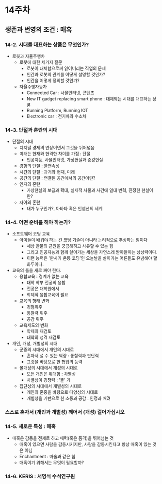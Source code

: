 # 14주차



## 생존과 번영의 조건 : 매혹



### 14-2.  시대를 대표하는 상품은 무엇인가?

- 로봇과 자율주행차
  - 로봇에 대한 세가지 질문
    - 로봇이 대체함으로써 잃어버리는 직업의 문제
    - 인간과 로봇의 관계를 어떻게 설명할 것인가?
    - 인간을 어떻게 정의할 것인가?
  - 자율주행자동차
    - Connected Car : 사물인터넷, 콘텐츠
    - New IT gadget replacing smart phone : 대체되는 시대를 대표하는 상품
    - Running Platform, Running IOT
    - Electronic car : 전기차와 수소차

### 14-3.  단절과 혼란의 시대

- 단절의 시대
  - 디지털 경제의 연장이면서 그것을 뛰어넘음
  - 미래는 현재와 현격한 차이를 가짐 : 단절
    - 인공지능, 사물인터넷, 가상현실과 증강현실
  - 경험의 단절 : 불연속성
  - 시간의 단절 : 과거와 현재, 미래
  - 공간의 단절 : 연결된 공간에서의 공간이란?
  - 인지의 혼란
    - 가상현실의 보급과 확대, 실제적 사물과 사건에 일대 변혁, 진정한 현실이란?
  - 자아의 혼란
    - 내가 누구인가?, 아바타 혹은 인셉션의 세계

### 14-4.  어떤 준비를 해야 하는가?

- 소프트웨어 코딩 교육
  - 아이들이 배워야 하는 건 코딩 기술이 아니라 논리적으로 추상하는 힘이다
    - 세상 만물의 근원을 궁금해하고 사유할 수 있는 힘
    - 그리고 인공지능과 함께 살아가는 세상을 자연스레 받아들이는 상상력이다.
    - 이런 능력은 '만사가 온통 코딩'인 오늘날을 살아가는 어른들도 유념해야 할 화두이다.
- 교육의 틀을 새로 짜야 한다.
  - 융합교육 : 경계가 없는 교육
    - 대학 학부 전공의 융합
    - 전공은 대학원에서
    - 학제적 융합교육이 필요
  - 교육의 형태 변화
    - 경험위주
    - 통찰력 위주
    - 공감 위주
  - 교육제도의 변화
    - 학제의 재검토
    - 대학의 성격 재검토
- 개인, 개성, 개별성의 시대
  - 군중의 시대에서 개인의 시대로
    - 혼자서 설 수 있는 역량 : 통찰력과 판단력
    - 그것을 바탕으로 한 협업의 능력
  - 몰개성의 시대에서 개성의 시대로
    - 모든 개인은 위대함 : 차별성
    - 차별성이 경쟁력 : '똘' 기
  - 집단성의 시대에서 개별성의 시대로
    - 개인의 존중을 바탕으로 다양성의 시대로
    - 개별성을 기반으로 한 소통과 공감 : 인정과 배려

### 스스로 혼자서 (개인과 개별성) 깨어서 (개성) 걸어가십시오

### 14-5.  새로운 특성 : 매혹

- 매혹은 감동을 전제로 하고 매력(혹은 품격)을 뛰어넘는 것
  - 매혹이 있으면 사람을 감동시키지만, 사람을 감동시킨다고 항상 매혹이 있는 것은 아님
  - Enchantment : 마술과 같은 힘
  - 매혹이기 위해서는 무엇이 필요할까?

### 14-6.  KERIS : 서영석 수석연구원

